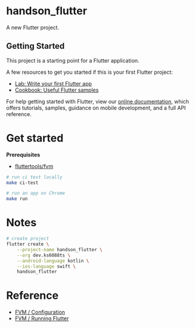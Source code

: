 # handson_flutter

A new Flutter project.

## Getting Started

This project is a starting point for a Flutter application.

A few resources to get you started if this is your first Flutter project:

- [Lab: Write your first Flutter app](https://flutter.dev/docs/get-started/codelab)
- [Cookbook: Useful Flutter samples](https://flutter.dev/docs/cookbook)

For help getting started with Flutter, view our
[online documentation](https://flutter.dev/docs), which offers tutorials,
samples, guidance on mobile development, and a full API reference.

# Get started

**Prerequisites**

- [fluttertools/fvm](https://github.com/fluttertools/fvm)

```bash
# run ci test locally
make ci-test

# run an app on Chrome
make run
```

# Notes

```bash
# create project
flutter create \
    --project-name handson_flutter \
    --org dev.ks6088ts \
    --android-language kotlin \
    --ios-language swift \
    handson_flutter
```

# Reference

- [FVM / Configuration](https://fvm.app/docs/getting_started/configuration)
- [FVM / Running Flutter](https://fvm.app/docs/guides/running_flutter)
